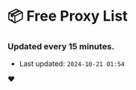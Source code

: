 # :package: Free Proxy List
### Updated every 15 minutes.

- Last updated: `2024-10-21 01:54`

:heart:
